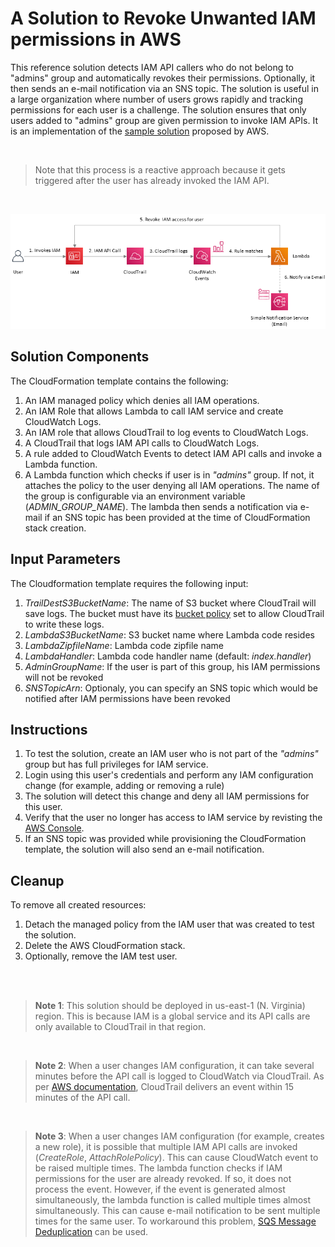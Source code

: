 # A Solution to Revoke Unwanted IAM permissions in AWS
This reference solution detects IAM API callers who do not belong to "admins" group and automatically revokes their permissions. Optionally, it then sends an e-mail notification via an SNS topic. The solution is useful in a large organization where number of users grows rapidly and tracking permissions for each user is a challenge. The solution ensures that only users added to "admins" group are given permission to invoke IAM APIs. It is an implementation of the [sample solution](https://aws.amazon.com/blogs/security/how-to-detect-and-automatically-revoke-unintended-iam-access-with-amazon-cloudwatch-events/) proposed by AWS.

<br/>

> Note that this process is a reactive approach because it gets triggered after the user has already invoked the IAM API.

<br/>

![Architecture diagram](https://github.com/oyenamit/aws-revoke-unintended-iam-access/blob/master/docs/architecture.png)

## Solution Components
The CloudFormation template contains the following:
1. An IAM managed policy which denies all IAM operations.
2. An IAM Role that allows Lambda to call IAM service and create CloudWatch Logs.
3. An IAM role that allows CloudTrail to log events to CloudWatch Logs.
4. A CloudTrail that logs IAM API calls to CloudWatch Logs.
5. A rule added to CloudWatch Events to detect IAM API calls and invoke a Lambda function.
6. A Lambda function which checks if user is in *"admins"* group. If not, it attaches the policy to the user denying all IAM operations. The name of the group is configurable via an environment variable (*ADMIN_GROUP_NAME*). The lambda then sends a notification via e-mail if an SNS topic has been provided at the time of CloudFormation stack creation.

## Input Parameters
The Cloudformation template requires the following input:
1. *TrailDestS3BucketName*: The name of S3 bucket where CloudTrail will save logs. The bucket must have its [bucket policy](https://docs.aws.amazon.com/awscloudtrail/latest/userguide/create-s3-bucket-policy-for-cloudtrail.html) set to allow CloudTrail to write these logs.
2. *LambdaS3BucketName*: S3 bucket name where Lambda code resides
3. *LambdaZipfileName*: Lambda code zipfile name
4. *LambdaHandler*: Lambda code handler name (default: *index.handler*)
5. *AdminGroupName*: If the user is part of this group, his IAM permissions will not be revoked
6. *SNSTopicArn*: Optionaly, you can specify an SNS topic which would be notified after IAM permissions have been revoked

## Instructions
1. To test the solution, create an IAM user who is not part of the *"admins"* group but has full privileges for IAM service.
2. Login using this user's credentials and perform any IAM configuration change (for example, adding or removing a rule)
3. The solution will detect this change and deny all IAM permissions for this user.
4. Verify that the user no longer has access to IAM service by revisting the [AWS Console](https://console.aws.amazon.com/iam/).
5. If an SNS topic was provided while provisioning the CloudFormation template, the solution will also send an e-mail notification.

## Cleanup
To remove all created resources:
1. Detach the managed policy from the IAM user that was created to test the solution.
2. Delete the AWS CloudFormation stack.
3. Optionally, remove the IAM test user.

<br/><br/>

> **Note 1**: This solution should be deployed in us-east-1 (N. Virginia) region. This is because IAM is a global service and its API calls are only available to CloudTrail in that region.

<br/>

> **Note 2**: When a user changes IAM configuration, it can take several minutes before the API call is logged to CloudWatch via CloudTrail. As per [AWS documentation](https://aws.amazon.com/cloudtrail/faqs/), CloudTrail delivers an event within 15 minutes of the API call.

<br/>

> **Note 3**: When a user changes IAM configuration (for example, creates a new role), it is possible that multiple IAM API calls are invoked (*CreateRole*, *AttachRolePolicy*). This can cause CloudWatch event to be raised multiple times. The lambda function checks if IAM permissions for the user are already revoked. If so, it does not process the event. However, if the event is generated almost simultaneously, the lambda function is called multiple times almost simultaneously. This can cause e-mail notification to be sent multiple times for the same user. To workaround this problem, [SQS Message Deduplication](https://docs.aws.amazon.com/AWSSimpleQueueService/latest/SQSDeveloperGuide/using-messagededuplicationid-property.html) can be used.
